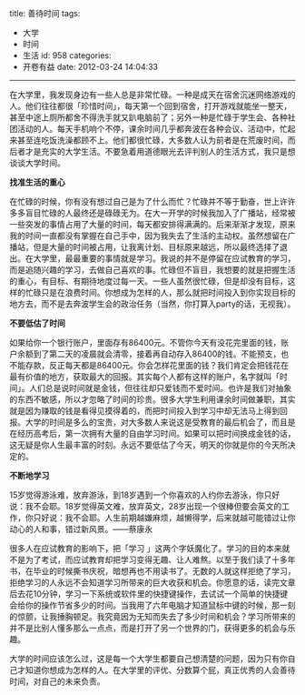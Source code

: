 title: 善待时间
tags:
  - 大学
  - 时间
  - 生活
id: 958
categories:
  - 开卷有益
date: 2012-03-24 14:04:33
---

在大学里，我发现身边有一些人总是非常忙碌。一种是成天在宿舍沉迷网络游戏的人。他们往往都很「珍惜时间」，每天第一个回到宿舍，打开游戏就能坐一整天，甚至中途上厕所都舍不得洗手就又趴电脑前了；另外一种是忙碌于学生会、各种社团活动的人。每天手机响个不停，课余时间几乎都奔波在各种会议、活动中，忙起来甚至连吃饭洗澡都顾不上。他们都很忙碌，大多数人认为前者是在荒废时间，而后者才是充实的大学生活。不要急着用道德眼光去评判别人的生活方式，我只是想谈谈大学时间。

<!--more-->

**找准生活的重心**

在忙碌的时候，你有没有想过自己是为了什么而忙？忙碌并不等于勤奋，世上许许多多盲目忙碌的人最终还是碌碌无为。在大一开学的时候我加入了广播站，经常被一些突发的事情占用了大量的时间，每天都安排得满满的。后来渐渐才发现，原来我的时间一直都没有掌握在自己手中，因为我失去了生活的主动权。虽然想留在广播站，但是大量的时间被占用，让我离计划、目标原来越远，所以最终选择了退出。在大学里，最最重要的事情就是学习。我说的并不是停留在应试教育的学习，而是追随兴趣的学习，去做自己喜欢的事。忙碌但不盲目，我想要的就是把握生活的重心，有目标、有期待地度过每一天。一些人虽然很忙碌，但是却没有目标，这样的忙碌只是在浪费时间。你想成为怎样的人，那么就把时间投入到你实现目标的地方去，而不是去奔波学生会的政治任务（当然，你打算入party的话，无视我）。

**不要低估了时间**

如果给你一个银行账户，里面存有86400元。不管你今天有没花完里面的钱，账户余额到了第二天的凌晨就会清零，接着再自动存入86400的钱。不能预支，也不能存款，反正每天都是86400元。你会怎样花里面的钱？我们肯定会把钱花在最有价值的地方，获取最大的回报。其实每个人都有这样的账户，名字就叫「时间」。人们总是说时间就是金钱，但往往却只爱钱而不爱时间。也许是我们对抽象的东西不敏感，所以才忽略了时间的珍贵。很多大学生利用课余时间做兼职，其实就是因为赚取的钱是看得见摸得着的，而把时间投入到学习中却无法马上得到回报。大学的时间是多么的宝贵，对大多数人来说这是受教育的最后机会了，而且是在经历高考后，第一次拥有大量的自由学习时间。如果可以把时间换成金钱的话，这无疑是你人生最丰富的时刻。永远不要低估了今天，明天的你就是你的今天所决定的。

**不断地学习**

15岁觉得游泳难，放弃游泳，到18岁遇到一个你喜欢的人约你去游泳，你只好说：我不会耶。18岁觉得英文难，放弃英文，28岁出现一个很棒但要会英文的工作，你只好说：我不会耶。人生前期越嫌麻烦，越懒得学，后来就越可能错过让你动心的人和事，错过新风景。——蔡康永

很多人在应试教育的影响下，把「学习 」这两个字妖魔化了。学习的目的本来就不是为了考试，而应试教育却把学习变得无趣、让人难熬。以至于我们读了十多年书，在毕业的时候撕书庆祝，暗想再也不用读书了。无数的人就这样拒绝了学习，拒绝学习的人永远不会知道学习所带来的巨大收获和机会。你愿意的话，读完文章后去花10分钟，学习一下系统或软件里的快捷键操作，去试试一个简单的快捷键会给你的操作节省多少的时间。当我用了六年电脑才知道鼠标中键的时候，那一刻的惊颤，让我捶胸顿足。我究竟因为无知而失去了多少时间和机会？学习所带来的并不是比别人懂多那么一点点，而是打开了另一个世界的门，获得更多的机会与乐趣。

大学的时间应该怎么过，这是每一个大学生都要自己想清楚的问题，因为只有你自己才知道你想成为怎样的人。在大学里的评优、分数算个屁，真正优秀的人会善待时间，对自己的未来负责。
